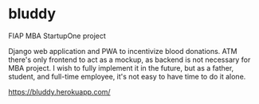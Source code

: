 # bluddy
FIAP MBA StartupOne project

Django web application and PWA to incentivize blood donations.
ATM there's only frontend to act as a mockup, as backend is not necessary for MBA project.
I wish to fully implement it in the future, but as a father, student, and full-time employee, it's not easy to have time to do it alone.

https://bluddy.herokuapp.com/
